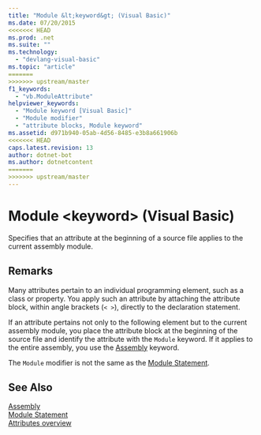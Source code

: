 ```yaml
---
title: "Module &lt;keyword&gt; (Visual Basic)"
ms.date: 07/20/2015
<<<<<<< HEAD
ms.prod: .net
ms.suite: ""
ms.technology: 
  - "devlang-visual-basic"
ms.topic: "article"
=======
>>>>>>> upstream/master
f1_keywords: 
  - "vb.ModuleAttribute"
helpviewer_keywords: 
  - "Module keyword [Visual Basic]"
  - "Module modifier"
  - "attribute blocks, Module keyword"
ms.assetid: d971b940-05ab-4d56-8485-e3b8a661906b
<<<<<<< HEAD
caps.latest.revision: 13
author: dotnet-bot
ms.author: dotnetcontent
=======
>>>>>>> upstream/master
---
```

# Module &lt;keyword&gt; (Visual Basic)
Specifies that an attribute at the beginning of a source file applies to the current assembly module.  
  
## Remarks  
 Many attributes pertain to an individual programming element, such as a class or property. You apply such an attribute by attaching the attribute block, within angle brackets (`< >`), directly to the declaration statement.  
  
 If an attribute pertains not only to the following element but to the current assembly module, you place the attribute block at the beginning of the source file and identify the attribute with the `Module` keyword. If it applies to the entire assembly, you use the [Assembly](../../../visual-basic/language-reference/modifiers/assembly.md) keyword.  
  
 The `Module` modifier is not the same as the [Module Statement](../../../visual-basic/language-reference/statements/module-statement.md).  
  
## See Also  
 [Assembly](../../../visual-basic/language-reference/modifiers/assembly.md)  
 [Module Statement](../../../visual-basic/language-reference/statements/module-statement.md)  
 [Attributes overview](../../../visual-basic/programming-guide/concepts/attributes/index.md)

